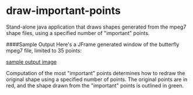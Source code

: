 # draw-important-points
Stand-alone java application that draws shapes generated from the mpeg7 shape files, using a specified number of "important" points.

####Sample Output
Here's a JFrame generated window of the butterfly mpeg7 file, limited to 35 points:

[sample output image](sample-jframe-window.png)

Computation of the most "important" points determines how to redraw the original shape using a specified number of points. The original points are in red, and the shape drawn from the "important" points is outlined in green.